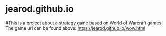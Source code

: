 # jearod.github.io
#This is a project about a strategy game based on World of Warcraft games
The game url can be found above:
https://jearod.github.io/wow.html

